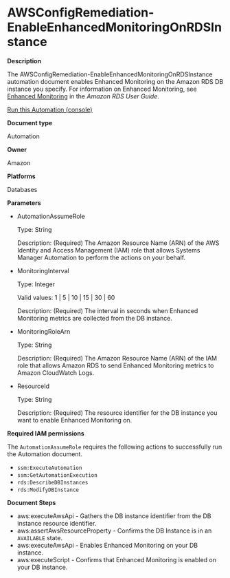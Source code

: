 # AWSConfigRemediation\-EnableEnhancedMonitoringOnRDSInstance<a name="automation-aws-enable-rds-monitoring"></a>

**Description**

The AWSConfigRemediation\-EnableEnhancedMonitoringOnRDSInstance automation document enables Enhanced Monitoring on the Amazon RDS DB instance you specify\. For information on Enhanced Monitoring, see [Enhanced Monitoring](https://docs.aws.amazon.com/AmazonRDS/latest/UserGuide/USER_Monitoring.OS.html) in the *Amazon RDS User Guide*\.

[Run this Automation \(console\)](https://console.aws.amazon.com/systems-manager/automation/execute/AWSConfigRemediation-EnableEnhancedMonitoringOnRDSInstance)

**Document type**

Automation

**Owner**

Amazon

**Platforms**

Databases

**Parameters**
+ AutomationAssumeRole

  Type: String

  Description: \(Required\) The Amazon Resource Name \(ARN\) of the AWS Identity and Access Management \(IAM\) role that allows Systems Manager Automation to perform the actions on your behalf\.
+ MonitoringInterval

  Type: Integer

  Valid values: 1 \| 5 \| 10 \| 15 \| 30 \| 60

  Description: \(Required\) The interval in seconds when Enhanced Monitoring metrics are collected from the DB instance\.
+ MonitoringRoleArn

  Type: String

  Description: \(Required\) The Amazon Resource Name \(ARN\) of the IAM role that allows Amazon RDS to send Enhanced Monitoring metrics to Amazon CloudWatch Logs\.
+ ResourceId

  Type: String

  Description: \(Required\) The resource identifier for the DB instance you want to enable Enhanced Monitoring on\.

**Required IAM permissions**

The `AutomationAssumeRole` requires the following actions to successfully run the Automation document\.
+ `ssm:ExecuteAutomation`
+ `ssm:GetAutomationExecution`
+ `rds:DescribeDBInstances`
+ `rds:ModifyDBInstance`

**Document Steps**
+ aws:executeAwsApi \- Gathers the DB instance identifier from the DB instance resource identifier\.
+ aws:assertAwsResourceProperty \- Confirms the DB Instance is in an `AVAILABLE` state\.
+ aws:executeAwsApi \- Enables Enhanced Monitoring on your DB instance\.
+ aws:executeScript \- Confirms that Enhanced Monitoring is enabled on your DB instance\.
